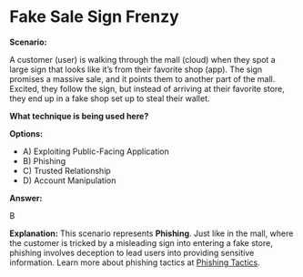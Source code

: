# Fake Sale Sign Frenzy

**Scenario:**

A customer (user) is walking through the mall (cloud) when they spot a large sign that looks like it’s from their favorite shop (app). The sign promises a massive sale, and it points them to another part of the mall. Excited, they follow the sign, but instead of arriving at their favorite store, they end up in a fake shop set up to steal their wallet.

**What technique is being used here?**

**Options:**

- A) Exploiting Public-Facing Application
- B) Phishing
- C) Trusted Relationship
- D) Account Manipulation

**Answer:**

B

**Explanation:**
This scenario represents **Phishing**. Just like in the mall, where the customer is tricked by a misleading sign into entering a fake store, phishing involves deception to lead users into providing sensitive information. Learn more about phishing tactics at [Phishing Tactics](https://attack.mitre.org/techniques/T1566/).

